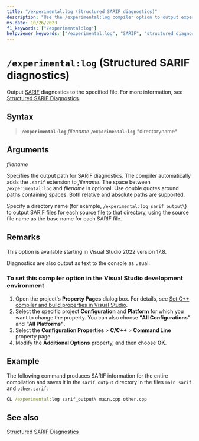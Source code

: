 ```yaml
---
title: "/experimental:log (Structured SARIF diagnostics)"
description: "Use the /experimental:log compiler option to output experimental structured SARIF output for diagnostics."
ms.date: 10/26/2023
f1_keywords: ["/experimental:log"]
helpviewer_keywords: ["/experimental:log", "SARIF", "structured diagnostics"]
---
```

# `/experimental:log` (Structured SARIF diagnostics)

Output [SARIF](https://sarifweb.azurewebsites.net/) diagnostics to the specified file. For more information, see [Structured SARIF Diagnostics](sarif-output.md).

## Syntax

> **`/experimental:log`** *filename*
> **`/experimental:log`** *directoryname\*

## Arguments

*filename*

Specifies the output path for SARIF diagnostics. The compiler automatically adds the `.sarif` extension to *filename*. The space between `/experimental:log` and *filename* is optional. Use double quotes around paths containing spaces. Both relative and absolute paths are supported.

Specify a directory name (for example, `/experimental:log sarif_output\`) to output SARIF files for each source file to that directory, using the source file name as the base name for each SARIF file.

## Remarks

This option is available starting in Visual Studio 2022 version 17.8.

Diagnostics are also output as text to the console as usual.

### To set this compiler option in the Visual Studio development environment

1. Open the project's **Property Pages** dialog box. For details, see [Set C++ compiler and build properties in Visual Studio](../working-with-project-properties.md).
1. Select the specific project **Configuration** and **Platform** for which you want to change the property. You can also choose **"All Configurations"** and **"All Platforms"**.
1. Select the **Configuration Properties** > **C/C++** > **Command Line** property page.
1. Modify the **Additional Options** property, and then choose **OK**.

## Example

The following command produces SARIF information for the entire compilation and saves it in the `sarif_output` directory in the files `main.sarif` and `other.sarif`:

```cmd
CL /experimental:log sarif_output\ main.cpp other.cpp
```

## See also

[Structured SARIF Diagnostics](sarif-output.md)
